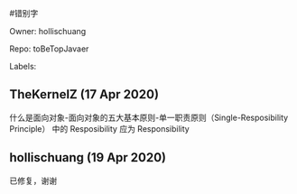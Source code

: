 #错别字

Owner: hollischuang

Repo: toBeTopJavaer

Labels: 

## TheKernelZ (17 Apr 2020)

什么是面向对象-面向对象的五大基本原则-单一职责原则（Single-Resposibility Principle）
中的 Resposibility 应为 Responsibility

## hollischuang (19 Apr 2020)

已修复，谢谢

